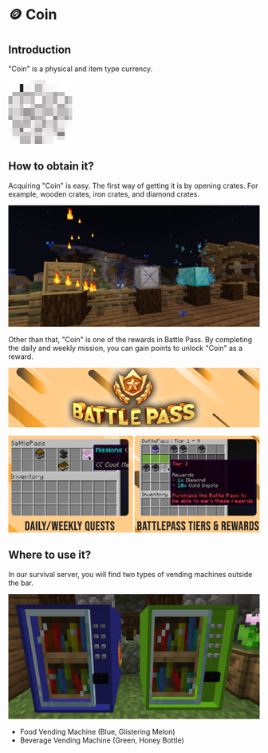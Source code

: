 # 🪙 Coin

## Introduction

"Coin" is a physical and item type currency.

![Coin](<../../.gitbook/assets/pixil-frame-0 (4).png>)

## How to obtain it?

Acquiring "Coin" is easy. The first way of getting it is by opening crates. For example, wooden crates, iron crates, and diamond crates.

![Mystery Crates (/warp crates)](<../../.gitbook/assets/image (73).png>)

Other than that, "Coin" is one of the rewards in Battle Pass. By completing the daily and weekly mission, you can gain points to unlock "Coin" as a reward.

![Battle Pass](<../../.gitbook/assets/image (7).png>)

![Battle Pass GUI (/pass, /battlepass)](<../../.gitbook/assets/image (145).png>)

## Where to use it?

In our survival server, you will find two types of vending machines outside the bar.

![Vending Machines](<../../.gitbook/assets/image (78) (1).png>)

* Food Vending Machine (Blue, Glistering Melon)
* Beverage Vending Machine (Green, Honey Bottle)

###

